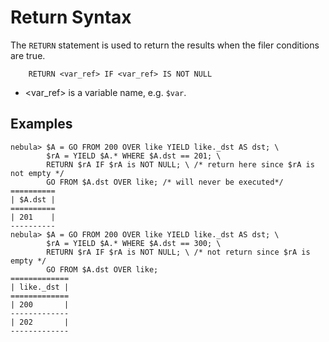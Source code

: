 # Return Syntax

The `RETURN` statement is used to return the results when the filer conditions are true.

```ngql
    RETURN <var_ref> IF <var_ref> IS NOT NULL
```

* <var_ref> is a variable name, e.g. `$var`.

## Examples

```ngql
nebula> $A = GO FROM 200 OVER like YIELD like._dst AS dst; \
        $rA = YIELD $A.* WHERE $A.dst == 201; \
        RETURN $rA IF $rA is NOT NULL; \ /* return here since $rA is not empty */
        GO FROM $A.dst OVER like; /* will never be executed*/
==========
| $A.dst |
==========
| 201    |
----------
nebula> $A = GO FROM 200 OVER like YIELD like._dst AS dst; \
        $rA = YIELD $A.* WHERE $A.dst == 300; \
        RETURN $rA IF $rA is NOT NULL; \ /* not return since $rA is empty */
        GO FROM $A.dst OVER like;
=============
| like._dst |
=============
| 200       |
-------------
| 202       |
-------------
```
